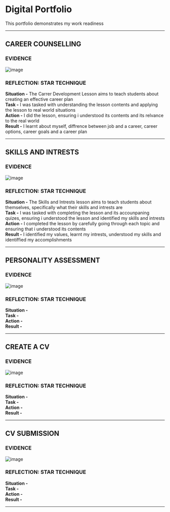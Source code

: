 # Digital Portfolio
This portfolio demonstrates my work readiness

---

## CAREER COUNSELLING

### EVIDENCE
![image](https://github.com/user-attachments/assets/447cd956-96d9-4ef1-acc1-18fe420a3d7a)

### REFLECTION: STAR TECHNIQUE

**Situation -**  The Carrer Development Lesson aims to teach students about creating an effective career plan <br>
**Task      -**  I was tasked with understanding the lesson contents and applying the lesson to real world situations <br>
**Action    -**  I did the lesson, ensuring i understood its contents and its relvance to the real world <br>
**Result    -**  I learnt about myself, diffrence between job and a career, career options, career goals and a career plan <br>
  
---

## SKILLS AND INTRESTS

### EVIDENCE

![image](https://github.com/user-attachments/assets/dc17bce6-3afc-4dd0-a80b-cdc973070a43)

### REFLECTION: STAR TECHNIQUE

**Situation -**  The Skills and Intrests lesson aims to teach students about themselves, specifically what their skills and intrests are <br>
**Task      -**  I was tasked with completing the lesson and its accounpaning quizes, ensuring i understood the lesson and identified my skills and intrests <br>
**Action    -**  I completed the lesson by carefully going through each topic and ensuring that i understood its contents <br>
**Result    -**  I identified my values, learnt my intrests, understood my skills and identiffied my accomplishments <br>

---

## PERSONALITY ASSESSMENT

### EVIDENCE

![image](https://github.com/user-attachments/assets/1b6943b8-ffde-4eb8-9be1-ccc133d471a9)

### REFLECTION: STAR TECHNIQUE

**Situation -**  
**Task      -**  
**Action    -**  
**Result    -**  

---
## CREATE A CV

### EVIDENCE

![image](https://github.com/user-attachments/assets/6796fcfc-8aef-4796-b328-67450b0955c2)

### REFLECTION: STAR TECHNIQUE

**Situation -**  
**Task      -**  
**Action    -**  
**Result    -**  

---
## CV SUBMISSION

### EVIDENCE

![image](https://github.com/user-attachments/assets/b7e001cd-1041-44d3-a2b0-9c6e589bb12c)

### REFLECTION: STAR TECHNIQUE

**Situation -**  
**Task      -**  
**Action    -**  
**Result    -**  
  
---
